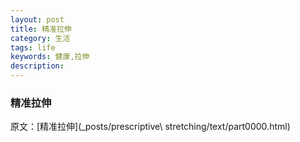 ```yaml
---
layout: post
title: 精准拉伸
category: 生活
tags: life
keywords: 健康,拉伸
description: 
---
```


### 精准拉伸

原文：[精准拉伸](_posts/prescriptive\ stretching/text/part0000.html)
